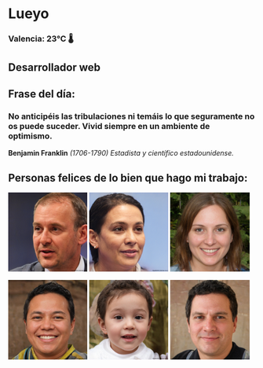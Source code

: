 # Lueyo
### Valencia:  23°C 🌡️
## Desarrollador web
## Frase del día:
<!-- START QUOTE -->
### No anticipéis las tribulaciones ni temáis lo que seguramente no os puede suceder. Vivid siempre en un ambiente de optimismo.
**Benjamin Franklin** *(1706-1790) Estadista y científico estadounidense.*
<!-- END QUOTE -->






## Personas felices de lo bien que hago mi trabajo:

<p float="left">
  <img src="src/image_0.png" width="32%" />
  <img src="src/image_1.png" width="32%" /> 
  <img src="src/image_2.png" width="32%" />
</p>
<p float="left">
  <img src="src/image_3.png" width="32%" />
  <img src="src/image_4.png" width="32%" /> 
  <img src="src/image_5.png" width="32%" />
</p>
